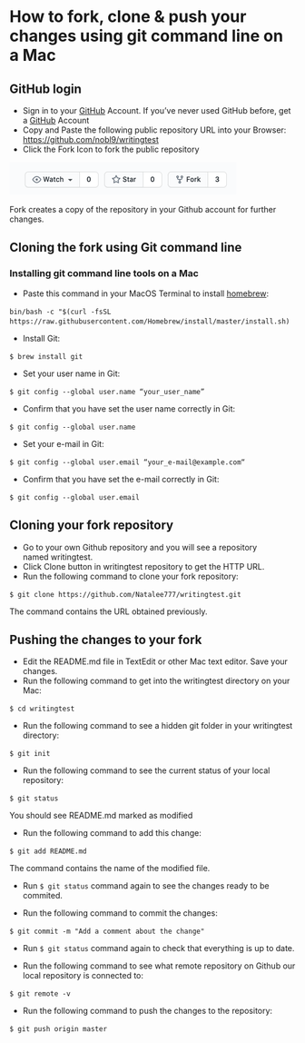 # How to fork, clone & push your changes using git command line on a Mac
## GitHub login
* Sign in to your [GitHub](https://github.com/login) Account. If you’ve never used GitHub before, get a [GitHub](https://github.com) Account
* Copy and Paste the following public repository URL into your Browser: 
https://github.com/nobl9/writingtest
* Click the Fork Icon to fork the public repository

![Screenshot 1](https://github.com/Natalee777/Documentation-Test-Task-nobl9/blob/main/Screenshot%202020-09-30%20at%209.24.39%20AM.png)

Fork creates a copy of the repository in your Github account for further changes.

## Cloning the fork using Git command line
### Installing git command line tools on a Mac

* Paste this command in your MacOS Terminal to install [homebrew](https://brew.sh):

```bin/bash -c "$(curl -fsSL https://raw.githubusercontent.com/Homebrew/install/master/install.sh)```
* Install Git:

```$ brew install git```
* Set your user name in Git:

```$ git config --global user.name “your_user_name”```
* Confirm that you have set the user name correctly in Git:

```$ git config --global user.name```
* Set your e-mail in Git: 

```$ git config --global user.email “your_e-mail@example.com“```
* Confirm that you have set the e-mail correctly in Git:

```$ git config --global user.email```

## Cloning your fork repository

* Go to your own Github repository and you will see a repository named writingtest.
* Click Clone button in writingtest repository to get the HTTP URL.
*  Run the following command to clone your fork repository:

```$ git clone https://github.com/Natalee777/writingtest.git```

The command contains the URL obtained previously.


## Pushing the changes to your fork

* Edit the README.md file in TextEdit or other Mac text editor. Save your changes.
* Run the following command to get into the writingtest directory on your Mac:

```$ cd writingtest```

* Run the following command to see a hidden git folder in your writingtest directory:

```$ git init```

* Run the following command to see the current status of your local repository:

```$ git status```

You should see README.md marked as modified  

* Run the following command to add this change:

```$ git add README.md```

The command contains the name of the modified file.

* Run ```$ git status``` command again to see the changes ready to be commited.

* Run the following command to commit the changes:

```$ git commit -m "Add a comment about the change"```

* Run ```$ git status``` command again to check that everything is up to date.

* Run the following command to see what remote repository on Github our local repository is connected to:

```$ git remote -v```

* Run the following command to push the changes to the repository:

```$ git push origin master```
